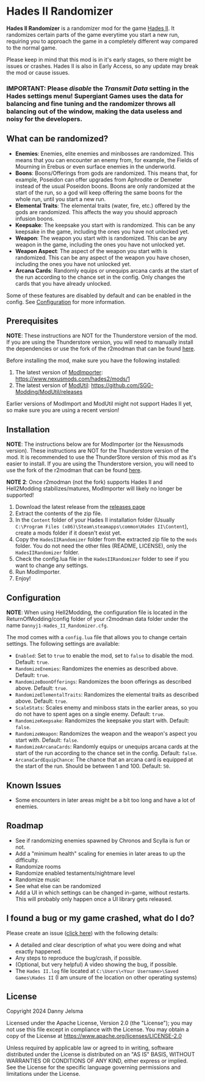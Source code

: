 # Hades II Randomizer
**Hades II Randomizer** is a randomizer mod for the game [Hades II](https://store.steampowered.com/app/1145350/Hades_II/). It randomizes certain parts of the game everytime you start a new run, requiring you to approach the game in a completely different way compared to the normal game. 

Please keep in mind that this mod is in it's early stages, so there might be issues or crashes. Hades II is also in Early Access, so any update may break the mod or cause issues.

### IMPORTANT: Please *disable* the *Transmit Data* setting in the Hades settings menu! Supergiant Games uses the data for balancing and fine tuning and the randomizer throws all balancing out of the window, making the data useless and noisy for the developers.

## What can be randomized?
- **Enemies**: Enemies, elite enemies and minibosses are randomized. This means that you can encounter an enemy from, for example, the Fields of Mourning in Erebus or even surface enemies in the underworld.
- **Boons**: Boons/Offerings from gods are randomized. This means that, for example, Poseidon can offer upgrades from Aphrodite or Demeter instead of the usual Poseidon boons. Boons are only randomized at the start of the run, so a god will keep offering the same boons for the whole run, until you start a new run.
- **Elemental Traits**: The elemental traits (water, fire, etc.) offered by the gods are randomized. This affects the way you should approach infusion boons.
- **Keepsake**: The keepsake you start with is randomized. This can be any keepsake in the game, including the ones you have not unlocked yet.
- **Weapon**: The weapon you start with is randomized. This can be any weapon in the game, including the ones you have not unlocked yet.
- **Weapon Aspect**: The aspect of the weapon you start with is randomized. This can be any aspect of the weapon you have chosen, including the ones you have not unlocked yet.
- **Arcana Cards**: Randomly equips or unequips arcana cards at the start of the run according to the chance set in the config. Only changes the cards that you have already unlocked.

Some of these features are disabled by default and can be enabled in the config. See [Configuration](#configuration) for more information.

## Prerequisites
**NOTE**: These instructions are NOT for the Thunderstore version of the mod. If you are using the Thunderstore version, you will need to manually install the dependencies or use the fork of the r2modman that can be found [here](https://github.com/xiaoxiao921/r2modmanPlus/releases).

Before installing the mod, make sure you have the following installed:
1. The latest version of [ModImporter](https://www.nexusmods.com/hades2/mods/1): https://www.nexusmods.com/hades2/mods/1
2. The latest version of [ModUtil](https://github.com/SGG-Modding/ModUtil/releases): https://github.com/SGG-Modding/ModUtil/releases

Earlier versions of ModImport and ModUtil might not support Hades II yet, so make sure you are using a recent version!

## Installation
**NOTE**: The instructions below are for ModImporter (or the Nexusmods version). These instructions are NOT for the Thunderstore version of the mod. It is recommended to use the ThunderStore version of this mod as it's easier to install. If you are using the Thunderstore version, you will need to use the fork of the r2modman that can be found [here](https://github.com/xiaoxiao921/r2modmanPlus/releases).

**NOTE 2**: Once r2modman (not the fork) supports Hades II and Hell2Modding stabilizes/matures, ModImporter will likely no longer be supported!

1. Download the latest release from the [releases page](https://github.com/Dannyj1/HadesIIRandomizer/releases)
2. Extract the contents of the zip file.
3. In the `Content` folder of your Hades II installation folder (Usually `C:\Program Files (x86)\Steam\steamapps\common\Hades II\Content`), create a mods folder if it doesn't exist yet.
4. Copy the `HadesIIRandomizer` folder from the extracted zip file to the `mods` folder. You do not need the other files (README, LICENSE), only the `HadesIIRandomizer` folder.
5. Check the config.lua file in the `HadesIIRandomizer` folder to see if you want to change any settings.
6. Run ModImporter.
7. Enjoy!

## Configuration
**NOTE**: When using Hell2Modding, the configuration file is located in the ReturnOfModding/config folder of your r2modman data folder under the name `Dannyj1-Hades_II_Randomizer.cfg`. 

The mod comes with a `config.lua` file that allows you to change certain settings. The following settings are available:
- `Enabled`: Set to `true` to enable the mod, set to `false` to disable the mod. Default: `true`.
- `RandomizeEnemies`: Randomizes the enemies as described above. Default: `true`.
- `RandomizeBoonOfferings`: Randomizes the boon offerings as described above. Default: `true`.
- `RandomizeElementalTraits`: Randomizes the elemental traits as described above. Default: `true`.
- `ScaleStats`: Scales enemy and miniboss stats in the earlier areas, so you do not have to spent ages on a single enemy. Default: `true`.
- `RandomizeKeepsake`: Randomizes the keepsake you start with. Default: `false`.
- `RandomizeWeapon`: Randomizes the weapon and the weapon's aspect you start with. Default: `false`.
- `RandomizeArcanaCards`: Randomly equips or unequips arcana cards at the start of the run according to the chance set in the config. Default: `false`.
- `ArcanaCardEquipChance`: The chance that an arcana card is equipped at the start of the run. Should be between 1 and 100. Default: `50`.

## Known Issues
- Some encounters in later areas might be a bit too long and have a lot of enemies.

## Roadmap
- See if randomizing enemies spawned by Chronos and Scylla is fun or not.
- Add a "minimum health" scaling for enemies in later areas to up the difficulty.
- Randomize rooms
- Randomize enabled testaments/nightmare level
- Randomize music
- See what else can be randomized
- Add a UI in which settings can be changed in-game, without restarts. This will probably only happen once a UI library gets released.

## I found a bug or my game crashed, what do I do?
Please create an issue ([click here](https://github.com/Dannyj1/HadesIIRandomizer/issues/new/choose)) with the following details:
- A detailed and clear description of what you were doing and what exactly happened.
- Any steps to reproduce the bug/crash, if possible.
- (Optional, but very helpful) A video showing the bug, if possible.
- The `Hades II.log` file located at `C:\Users\<Your Username>\Saved Games\Hades II` (I am unsure of the location on other operating systems)

## License
Copyright 2024 Danny Jelsma

Licensed under the Apache License, Version 2.0 (the "License");
you may not use this file except in compliance with the License.
You may obtain a copy of the License at https://www.apache.org/licenses/LICENSE-2.0

Unless required by applicable law or agreed to in writing, software
distributed under the License is distributed on an "AS IS" BASIS,
WITHOUT WARRANTIES OR CONDITIONS OF ANY KIND, either express or implied.
See the License for the specific language governing permissions and
limitations under the License.